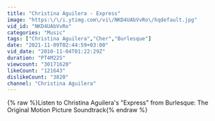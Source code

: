 ```yaml
---
title: "Christina Aguilera - Express"
image: "https:\/\/i.ytimg.com\/vi\/NKD4UAbVvRo\/hqdefault.jpg"
vid_id: "NKD4UAbVvRo"
categories: "Music"
tags: ["Christina Aguilera","Cher","Burlesque"]
date: "2021-11-09T02:44:59+03:00"
vid_date: "2010-11-04T01:22:29Z"
duration: "PT4M22S"
viewcount: "30171620"
likeCount: "121643"
dislikeCount: "3820"
channel: "Christina Aguilera"
---
```

{% raw %}Listen to Christina Aguilera's &quot;Express&quot; from Burlesque: The Original Motion Picture Soundtrack{% endraw %}
